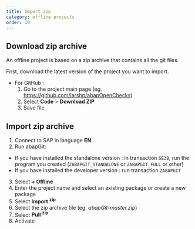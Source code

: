 ```yaml
---
title: Import zip
category: offline projects
order: 10
---
```


## Download zip archive ## 
An offline project is based on a zip archive that contains all the git files.

First, download the latest version of the project you want to import. 

* For GitHub :
   1. Go to the project main page (eg. https://github.com/larshp/abapOpenChecks)
   2. Select **Code** > **Download ZIP**
   3. Save file

## Import zip archive ##
1. Connect to SAP in language **EN**
2. Run abapGit:
  * If you have installed the standalone version : in transaction `SE38`, run the program you created  (`ZABAPGIT_STANDALONE` or `ZABAPGIT_FULL` or other)
  * If you have installed the developer version : run transaction `ZABAPGIT`
3. Select **+ Offline**
4. Enter the project name and select an existing package or create a new package
5. Select **Import <sup>zip</sup>**
6. Select the zip archive file (eg. *abapGit-master.zip*)
7. Select **Pull <sup>zip</sup>**
8. Activate
